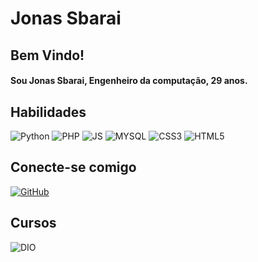 # Jonas Sbarai

## Bem Vindo!
#### Sou Jonas Sbarai, Engenheiro da computação, 29 anos.
 
## Habilidades
![Python](https://img.shields.io/badge/PYTHON-yellow?style=for-the-badge&logo=python&logoColor=blue) ![PHP](https://img.shields.io/badge/PHP-777BB4?style=for-the-badge&logo=php&logoColor=white) ![JS](https://img.shields.io/badge/JAVASCRIPT-323330?style=for-the-badge&logo=javascript&logoColor=F7DF1E) ![MYSQL](https://img.shields.io/badge/MYSQL-005C84?style=for-the-badge&logo=mysql&logoColor=white) ![CSS3](https://img.shields.io/badge/CSS3-blue?style=for-the-badge&logo=css3&logoColor=white) ![HTML5](https://img.shields.io/badge/HTML5-orange?style=for-the-badge&logo=html5&logoColor=white) 


## Conecte-se comigo
 [![GitHub](https://img.shields.io/badge/GitHub-gray?style=for-the-badge&logo=GitHub)](https://github.com/jonassbarai)


## Cursos

![DIO](https://img.shields.io/badge/DIO-black?style=for-the-badge&logo=dio)